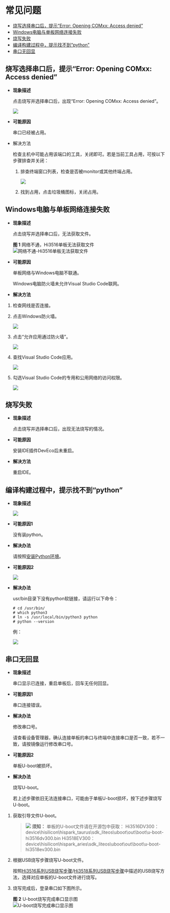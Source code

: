 # 常见问题<a name="ZH-CN_TOPIC_0000001128470856"></a>

-   [烧写选择串口后，提示“Error: Opening COMxx: Access denied”](#section627268185113)
-   [Windows电脑与单板网络连接失败](#section195391036568)
-   [烧写失败](#section571164016565)
-   [编译构建过程中，提示找不到“python”](#section1039835245619)
-   [串口无回显](#section14871149155911)

## 烧写选择串口后，提示“Error: Opening COMxx: Access denied”<a name="section627268185113"></a>

-   **现象描述**

    点击烧写并选择串口后，出现“Error: Opening COMxx: Access denied”。

    ![](figures/Failed-to-open-the-serial-port.png)

-   **可能原因**

    串口已经被占用。

-   解决方法

    检查主机中可能占用该端口的工具，关闭即可。若是当前工具占用，可按以下步骤排查并关闭：

    1.  排查终端窗口列表，检查是否被monitor或其他终端占用。

        ![](figures/terminal-list.png)

    2.  找到占用，点击垃圾桶图标，关闭占用。


## Windows电脑与单板网络连接失败<a name="section195391036568"></a>

-   **现象描述**

    点击烧写并选择串口后，无法获取文件。

    **图 1**  网络不通，Hi3516单板无法获取文件<a name="fig135261439195819"></a>  
    ![](figures/网络不通-Hi3516单板无法获取文件.png "网络不通-Hi3516单板无法获取文件")

-   **可能原因**

    单板网络与Windows电脑不联通。

    Windows电脑防火墙未允许Visual Studio Code联网。

-   **解决方法**

1.  检查网线是否连接。
2.  点击Windows防火墙。

    ![](figures/hi3516-network-and-firewall-setting.png)

3.  点击“允许应用通过防火墙”。

    ![](figures/hi3516-firewall-and-network-protection.png)

4.  查找Visual Studio Code应用。

    ![](figures/hi3516-selecting-the-visual-studio-code-application.png)

5.  勾选Visual Studio Code的专用和公用网络的访问权限。

    ![](figures/hi3516-allowing-the-visual-studio-code-application-to-access-the-network.png)


## 烧写失败<a name="section571164016565"></a>

-   **现象描述**

    点击烧写并选择串口后，出现无法烧写的情况。

-   **可能原因**

    安装IDE插件DevEco后未重启。

-   **解决方法**

    重启IDE。


## 编译构建过程中，提示找不到“python”<a name="section1039835245619"></a>

-   **现象描述**

    ![](figures/symptom-for-not-finding-python.png)


-   **可能原因1**

    没有装python。

-   **解决办法**

    请按照[安装Python环境](../quick-start/quickstart-lite-env-setup-linux.md)。

-   **可能原因2**

    ![](figures/reason-for-not-finding-python.png)

-   **解决办法**

    usr/bin目录下没有python软链接，请运行以下命令：

    ```
    # cd /usr/bin/
    # which python3
    # ln -s /usr/local/bin/python3 python
    # python --version
    ```

    例：

    ![](figures/solution.png)


## 串口无回显<a name="section14871149155911"></a>

-   **现象描述**

    串口显示已连接，重启单板后，回车无任何回显。

-   **可能原因1**

    串口连接错误。

-   **解决办法**

    修改串口号。

    请查看设备管理器，确认连接单板的串口与终端中连接串口是否一致，若不一致，请按镜像运行修改串口号。


-   **可能原因2**

    单板U-boot被损坏。

-   **解决办法**

    烧写U-boot。

    若上述步骤依旧无法连接串口，可能由于单板U-boot损坏，按下述步骤烧写U-boot。


1.  获取引导文件U-boot。

    >![](../public_sys-resources/icon-notice.gif) **须知：** 
    >单板的U-boot文件请在开源包中获取：
    >Hi3516DV300：device\\hisilicon\\hispark\_taurus\\sdk\_liteos\\uboot\\out\\boot\\u-boot-hi3516dv300.bin
    >Hi3518EV300：device\\hisilicon\\hispark\_aries\\sdk\_liteos\\uboot\\out\\boot\\u-boot-hi3518ev300.bin

2.  根据USB烧写步骤烧写U-boot文件。

    按照[Hi3516系列USB烧写步骤](https://device.harmonyos.com/cn/docs/ide/user-guides/hi3516_upload-0000001052148681)/[Hi3518系列USB烧写步骤](https://device.harmonyos.com/cn/docs/ide/user-guides/hi3518_upload-0000001057313128)中描述的USB烧写方法，选择对应单板的U-boot文件进行烧写。

3.  烧写完成后，登录串口如下图所示。

    **图 2**  U-boot烧写完成串口显示图<a name="zh-cn_topic_0000001053466255_fig155914681910"></a>  
    ![](figures/U-boot烧写完成串口显示图.png "U-boot烧写完成串口显示图")


